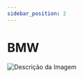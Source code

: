```yaml
---
sidebar_position: 2
---
```


# BMW

![Descrição da Imagem](https://www.bmw.pt/content/dam/bmw/common/all-models/3-series/sedan/2022/highlights/bmw-3-series-sedan-cp-design-ext-desktop.jpg)